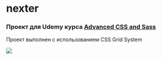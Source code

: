 # nexter
### Проект для Udemy курса [Advanced CSS and Sass](https://www.udemy.com/advanced-css-and-sass/)

Проект выполнен c использованием CSS Grid System

![](https://www.gabrielefazio.com/img/screenshots/nexter-devices.jpg)